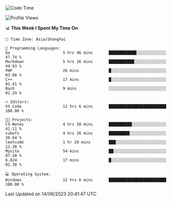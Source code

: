 <!--START_SECTION:waka-->
![Code Time](http://img.shields.io/badge/Code%20Time-988%20hrs%2050%20mins-blue)

![Profile Views](http://img.shields.io/badge/Profile%20Views-0-blue)

📊 **This Week I Spent My Time On** 

```text
🕑︎ Time Zone: Asia/Shanghai

💬 Programming Languages: 
Go                       5 hrs 46 mins       ████████████░░░░░░░░░░░░░   47.74 % 
Markdown                 5 hrs 26 mins       ███████████░░░░░░░░░░░░░░   44.93 % 
PHP                      26 mins             █░░░░░░░░░░░░░░░░░░░░░░░░   03.66 % 
C++                      17 mins             █░░░░░░░░░░░░░░░░░░░░░░░░   02.41 % 
Bash                     9 mins              ░░░░░░░░░░░░░░░░░░░░░░░░░   01.24 % 

🔥 Editors: 
VS Code                  12 hrs 6 mins       █████████████████████████   100.00 % 

🐱‍💻 Projects: 
CS-Notes                 4 hrs 58 mins       ██████████░░░░░░░░░░░░░░░   41.11 % 
cubefs                   4 hrs 26 mins       █████████░░░░░░░░░░░░░░░░   36.64 % 
leetcode                 1 hr 29 mins        ███░░░░░░░░░░░░░░░░░░░░░░   12.38 % 
Mysite                   54 mins             ██░░░░░░░░░░░░░░░░░░░░░░░   07.50 % 
6.824                    17 mins             █░░░░░░░░░░░░░░░░░░░░░░░░   02.38 % 

💻 Operating System: 
Windows                  12 hrs 6 mins       █████████████████████████   100.00 % 
```


 Last Updated on 14/06/2023 20:41:47 UTC
<!--END_SECTION:waka-->